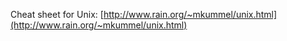 Cheat sheet for Unix: [http://www.rain.org/~mkummel/unix.html](http://www.rain.org/~mkummel/unix.html)
